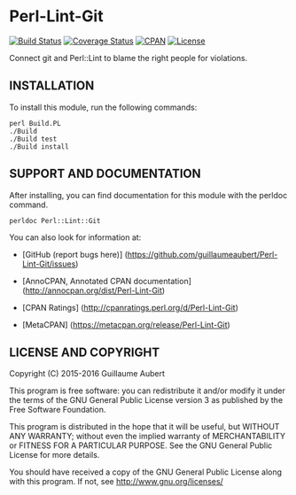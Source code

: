 Perl-Lint-Git
===============

[![Build Status](https://travis-ci.org/guillaumeaubert/Perl-Lint-Git.svg?branch=master)](https://travis-ci.org/guillaumeaubert/Perl-Lint-Git)
[![Coverage Status](https://coveralls.io/repos/guillaumeaubert/Perl-Lint-Git/badge.svg?branch=master)](https://coveralls.io/r/guillaumeaubert/Perl-Lint-Git?branch=master)
[![CPAN](https://img.shields.io/cpan/v/Perl-Lint-Git.svg)](https://metacpan.org/release/Perl-Lint-Git)
[![License](https://img.shields.io/badge/license-GPLv3-blue.svg)](https://opensource.org/licenses/GPL-3.0)

Connect git and Perl::Lint to blame the right people for violations.


INSTALLATION
------------

To install this module, run the following commands:

	perl Build.PL
	./Build
	./Build test
	./Build install


SUPPORT AND DOCUMENTATION
-------------------------

After installing, you can find documentation for this module with the
perldoc command.

	perldoc Perl::Lint::Git


You can also look for information at:

 * [GitHub (report bugs here)]
   (https://github.com/guillaumeaubert/Perl-Lint-Git/issues)

 * [AnnoCPAN, Annotated CPAN documentation]
   (http://annocpan.org/dist/Perl-Lint-Git)

 * [CPAN Ratings]
   (http://cpanratings.perl.org/d/Perl-Lint-Git)

 * [MetaCPAN]
   (https://metacpan.org/release/Perl-Lint-Git)


LICENSE AND COPYRIGHT
---------------------

Copyright (C) 2015-2016 Guillaume Aubert

This program is free software: you can redistribute it and/or modify it under
the terms of the GNU General Public License version 3 as published by the Free
Software Foundation.

This program is distributed in the hope that it will be useful, but WITHOUT ANY
WARRANTY; without even the implied warranty of MERCHANTABILITY or FITNESS FOR A
PARTICULAR PURPOSE. See the GNU General Public License for more details.

You should have received a copy of the GNU General Public License along with
this program. If not, see http://www.gnu.org/licenses/

